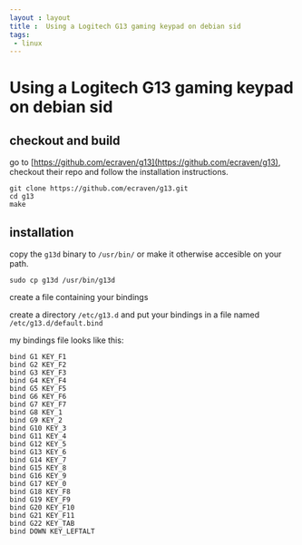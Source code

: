 ```yaml
---
layout : layout
title :  Using a Logitech G13 gaming keypad on debian sid
tags:
 - linux
---
```


# Using a Logitech G13 gaming keypad on debian sid

## checkout and build

go to [https://github.com/ecraven/g13](https://github.com/ecraven/g13), checkout their repo and follow the installation instructions.
    
    git clone https://github.com/ecraven/g13.git
    cd g13
    make

## installation

copy the ``g13d`` binary to ``/usr/bin/`` or make it otherwise accesible on your path.

    sudo cp g13d /usr/bin/g13d

create a file containing your bindings

create a directory ``/etc/g13.d`` and put your bindings in a file named ``/etc/g13.d/default.bind``

my bindings file looks like this:

    bind G1 KEY_F1
    bind G2 KEY_F2
    bind G3 KEY_F3
    bind G4 KEY_F4
    bind G5 KEY_F5
    bind G6 KEY_F6
    bind G7 KEY_F7
    bind G8 KEY_1 
    bind G9 KEY_2
    bind G10 KEY_3
    bind G11 KEY_4
    bind G12 KEY_5
    bind G13 KEY_6
    bind G14 KEY_7
    bind G15 KEY_8
    bind G16 KEY_9
    bind G17 KEY_0
    bind G18 KEY_F8
    bind G19 KEY_F9
    bind G20 KEY_F10
    bind G21 KEY_F11
    bind G22 KEY_TAB
    bind DOWN KEY_LEFTALT